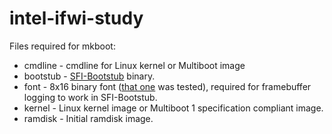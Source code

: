 # intel-ifwi-study
Files required for mkboot:
* cmdline - cmdline for Linux kernel or Multiboot image
* bootstub - <a href="https://github.com/archeYR/sfi-bootstub">SFI-Bootstub</a>  binary.
* font - 8x16 binary font (<a href="https://github.com/viler-int10h/vga-text-mode-fonts/blob/master/FONTS/PC-IBM/VGA8.F16">that one</a>  was tested), required for framebuffer logging to work in SFI-Bootstub.
* kernel - Linux kernel image or Multiboot 1 specification compliant image.
* ramdisk - Initial ramdisk image.
